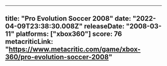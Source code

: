 
---
title: "Pro Evolution Soccer 2008"
date: "2022-04-09T23:38:30.008Z"
releaseDate: "2008-03-11"
platforms: ["xbox360"]
score: 76
metacriticLink: "https://www.metacritic.com/game/xbox-360/pro-evolution-soccer-2008"
---
